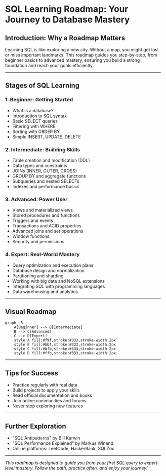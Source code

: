 # SQL Learning Roadmap: Your Journey to Database Mastery

## Introduction: Why a Roadmap Matters
Learning SQL is like exploring a new city. Without a map, you might get lost or miss important landmarks. This roadmap guides you step-by-step, from beginner basics to advanced mastery, ensuring you build a strong foundation and reach your goals efficiently.

---

## Stages of SQL Learning

### 1. Beginner: Getting Started
- What is a database?
- Introduction to SQL syntax
- Basic SELECT queries
- Filtering with WHERE
- Sorting with ORDER BY
- Simple INSERT, UPDATE, DELETE

### 2. Intermediate: Building Skills
- Table creation and modification (DDL)
- Data types and constraints
- JOINs (INNER, OUTER, CROSS)
- GROUP BY and aggregate functions
- Subqueries and nested SELECTs
- Indexes and performance basics

### 3. Advanced: Power User
- Views and materialized views
- Stored procedures and functions
- Triggers and events
- Transactions and ACID properties
- Advanced joins and set operations
- Window functions
- Security and permissions

### 4. Expert: Real-World Mastery
- Query optimization and execution plans
- Database design and normalization
- Partitioning and sharding
- Working with big data and NoSQL extensions
- Integrating SQL with programming languages
- Data warehousing and analytics

---

## Visual Roadmap
```mermaid
graph LR
    A[Beginner] --> B[Intermediate]
    B --> C[Advanced]
    C --> D[Expert]
    style A fill:#f9f,stroke:#333,stroke-width:2px
    style B fill:#bbf,stroke:#333,stroke-width:2px
    style C fill:#bfb,stroke:#333,stroke-width:2px
    style D fill:#ffb,stroke:#333,stroke-width:2px
```

---

## Tips for Success
- Practice regularly with real data
- Build projects to apply your skills
- Read official documentation and books
- Join online communities and forums
- Never stop exploring new features

---

## Further Exploration
- "SQL Antipatterns" by Bill Karwin
- "SQL Performance Explained" by Markus Winand
- Online platforms: LeetCode, HackerRank, SQLZoo

---
*This roadmap is designed to guide you from your first SQL query to expert-level mastery. Follow the path, practice often, and enjoy your journey!* 
